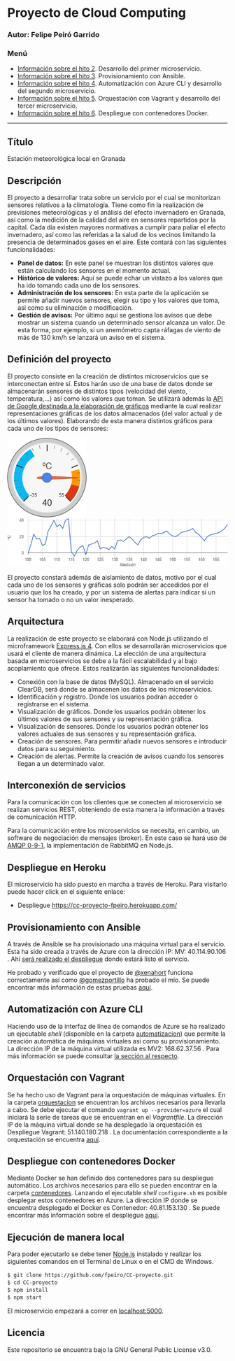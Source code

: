 # Proyecto de Cloud Computing
### Autor: Felipe Peiró Garrido

### Menú
* [Información sobre el hito 2](https://github.com/fpeiro/CC-proyecto/blob/gh-pages/hito2.md). Desarrollo del primer microservicio.
* [Información sobre el hito 3](https://github.com/fpeiro/CC-proyecto/blob/gh-pages/hito3.md). Provisionamiento con Ansible.
* [Información sobre el hito 4](https://github.com/fpeiro/CC-proyecto/blob/gh-pages/hito4.md). Automatización con Azure CLI y desarrollo del segundo microservicio.
* [Información sobre el hito 5](https://github.com/fpeiro/CC-proyecto/blob/gh-pages/hito5.md). Orquestación con Vagrant y desarrollo del tercer microservicio.
* [Información sobre el hito 6](https://github.com/fpeiro/CC-proyecto/blob/gh-pages/hito6.md). Despliegue con contenedores Docker.

---

## Título
Estación meteorológica local en Granada

## Descripción
El proyecto a desarrollar trata sobre un servicio por el cual se monitorizan sensores relativos a la climatología. Tiene como fin la realización de previsiones meteorológicas y el análisis del efecto invernadero en Granada, así como la medición de la calidad del aire en sensores repartidos por la capital. Cada día existen mayores normativas a cumplir para paliar el efecto invernadero, así como las referidas a la salud de los vecinos limitando la presencia de determinados gases en el aire. Este contará con las siguientes funcionalidades:

- **Panel de datos:** En este panel se muestran los distintos valores que están calculando los sensores en el momento actual.
- **Histórico de valores:** Aquí se puede echar un vistazo a los valores que ha ido tomando cada uno de los sensores.
- **Administración de los sensores:** En esta parte de la aplicación se permite añadir nuevos sensores, elegir su tipo y los valores que toma, asi como su eliminación o modificación.
- **Gestión de avisos:** Por último aquí se gestiona los avisos que debe mostrar un sistema cuando un determinado sensor alcanza un valor. De esta forma, por ejemplo, si un anemómetro capta ráfagas de viento de más de 130 km/h se lanzará un aviso en el sistema.

## Definición del proyecto
El proyecto consiste en la creación de distintos microservicios que se interconectan entre sí. Estos harán uso de una base de datos donde se almacenarán sensores de distintos tipos (velocidad del viento, temperatura,...) así como los valores que toman. Se utilizará además la [API de Google destinada a la elaboración de gráficos](https://google-developers.appspot.com/chart/) mediante la cual realizar representaciones gráficas de los datos almacenados (del valor actual y de los últimos valores). Elaborando de esta manera distintos gráficos para cada uno de los tipos de sensores:

![Sensor de temperatura](https://github.com/fpeiro/CC-proyecto/blob/gh-pages/images/gauge.png) ![Gráfica de temperatura](https://github.com/fpeiro/CC-proyecto/blob/gh-pages/images/chart.png)

El proyecto constará además de aislamiento de datos, motivo por el cual cada uno de los sensores y gráficas solo podrán ser accedidos por el usuario que los ha creado, y por un sistema de alertas para indicar si un sensor ha tomado o no un valor inesperado.

## Arquitectura
La realización de este proyecto se elaborará con Node.js utilizando el microframework [Express.js 4](http://expressjs.com/). Con ellos se desarrollarán microservicios que usará el cliente de manera dinámica. La elección de una arquitectura basada en microservicios se debe a la fácil escalabilidad y al bajo acoplamiento que ofrece. Estos realizarán las siguientes funcionalidades:

- Conexión con la base de datos (MySQL). Almacenado en el servicio ClearDB, será donde se almacenen los datos de los microservicios.
- Identificación y registro. Donde los usuarios podrán acceder o registrarse en el sistema.
- Visualización de gráficos. Donde los usuarios podrán obtener los últimos valores de sus sensores y su representación gráfica.
- Visualización de sensores. Donde los usuarios podrán obtener los valores actuales de sus sensores y su representación gráfica.
- Creación de sensores. Para permitir añadir nuevos sensores e introducir datos para su seguimiento.
- Creación de alertas. Permite la creación de avisos cuando los sensores llegan a un determinado valor.

## Interconexión de servicios
Para la comunicación con los clientes que se conecten al microservicio se realizan servicios REST, obteniendo de esta manera la información a través de comunicación HTTP.

Para la comunicación entre los microservicios se necesita, en cambio, un software de negociación de mensajes (broker). En este caso se hará uso de [AMQP 0-9-1](https://www.rabbitmq.com/amqp-0-9-1-reference.html), la implementación de RabbitMQ en Node.js.

## Despliegue en Heroku

El microservicio ha sido puesto en marcha a través de Heroku. Para visitarlo puede hacer click en el siguiente enlace:
* Despliegue https://cc-proyecto-fpeiro.herokuapp.com/

## Provisionamiento con Ansible

A través de Ansible se ha provisionado una máquina virtual para el servicio. Esta ha sido creada a través de Azure con la dirección IP: MV: 40.114.90.106 . Ahí [será realizado el despliegue](https://github.com/fpeiro/CC-proyecto/blob/gh-pages/hito3.md#despliegue) donde estará listo el servicio.

He probado y verificado que el proyecto de [@xenahort](https://github.com/xenahort) funciona correctamente así como [@gomezportillo](https://github.com/gomezportillo) ha probado el mío. Se puede encontrar más información de estas pruebas [aquí](https://github.com/fpeiro/CC-proyecto/blob/gh-pages/hito3.md#despliegue-de-pedro-manuel).

## Automatización con Azure CLI

Haciendo uso de la interfaz de línea de comandos de Azure se ha realizado un ejecutable _shell_ (disponible en la carpeta [automatizacion](https://github.com/fpeiro/CC-proyecto/tree/master/automatizacion)) que permite la creación automática de máquinas virtuales asi como su provisionamiento. La dirección IP de la máquina virtual utilizada es MV2: 168.62.37.56 . Para más información se puede consultar [la sección al respecto](https://github.com/fpeiro/CC-proyecto/blob/gh-pages/hito4.md#automatizaci%C3%B3n-con-azure-cli).

## Orquestación con Vagrant

Se ha hecho uso de Vagrant para la orquestación de máquinas virtuales. En la carpeta [orquestacion](https://github.com/fpeiro/CC-proyecto/tree/master/orquestacion) se encuentran los archivos necesarios para llevarla a cabo. Se debe ejecutar el comando `vagrant up --provider=azure` el cual iniciará la serie de tareas que se encuentran en el _Vagrantfile_. La dirección IP de la máquina virtual donde se ha desplegado la orquestación es Despliegue Vagrant: 51.140.180.218 . La documentación correspondiente a la orquestación se encuentra [aquí](https://github.com/fpeiro/CC-proyecto/blob/gh-pages/hito5.md).

## Despliegue con contenedores Docker

Mediante Docker se han definido dos contenedores para su despliegue automático. Los archivos necesarios para ello se pueden encontrar en la carpeta [contenedores](https://github.com/fpeiro/CC-proyecto/tree/master/contenedores). Lanzando el ejecutable _shell_ `configure.sh` es posible desplegar estos contenedores en Azure. La dirección IP donde se encuentra desplegado el Docker es Contenedor: 40.81.153.130 . Se puede encontrar más información sobre el despliegue [aquí](https://github.com/fpeiro/CC-proyecto/blob/gh-pages/hito6.md).

## Ejecución de manera local

Para poder ejecutarlo se debe tener [Node.js](http://nodejs.org/) instalado y realizar los siguientes comandos en el Terminal de Linux o en el CMD de Windows.

```sh
$ git clone https://github.com/fpeiro/CC-proyecto.git
$ cd CC-proyecto
$ npm install
$ npm start
```

El microservicio empezará a correr en [localhost:5000](http://localhost:5000/).

## Licencia
Este repositorio se encuentra bajo la GNU General Public License v3.0.
